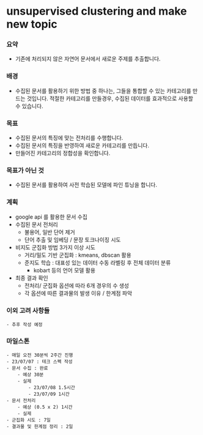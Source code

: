 # unsupervised clustering and make new topic

### 요약 
- 기존에 처리되지 않은 자연어 문서에서 새로운 주제를 추출합니다. 

### 배경 
- 수집된 문서를 활용하기 위한 방법 중 하나는, 그들을 통합할 수 있는 카테고리를 만드는 것입니다. 적절한 카테고리를 만들경우, 수집된 데이터를 효과적으로 사용할 수 있습니다. 

### 목표 
- 수집된 문서의 특징에 맞는 전처리를 수행합니다. 
- 수집된 문서의 특징을 반영하여 새로운 카테고리를 만듭니다. 
- 만들어진 카테고리의 정합성을 확인합니다.

### 목표가 아닌 것
- 수집된 문서를 활용하여 사전 학습된 모델에 파인 튜닝을 합니다. 

### 계획
- google api 를 활용한 문서 수집
- 수집된 문서 전처리
    - 불용어, 일반 단어 제거
    - 단어 추출 및 임베딩 / 문장 토크나이징 시도  
- 비지도 군집화 방법 3가지 이상 시도
    - 거리/밀도 기반 군집화 : kmeans, dbscan 활용
    - 준지도 학습 : 대표성 있는 데이터 수동 라벨링 후 전체 데이터 분류
        - kobart 등의 언어 모델 활용
- 최종 결과 확인
    - 전처리/ 군집화 옵션에 따라 6개 경우의 수 생성
    - 각 옵션에 따른 결과물의 발생 이유 / 한계점 파악
    
### 이외 고려 사항들
    - 추후 작성 예정
    
### 마일스톤 
    - 매일 오전 30분씩 2주간 진행
    - 23/07/07 : 테크 스펙 작성
    - 문서 수집 : 완료
        - 예상 30분
        - 실제 
            - 23/07/08 1.5시간 
            - 23/07/09 1시간
    - 문서 전처리 
        - 예상 (0.5 x 2) 1시간
        - 실제
    - 군집화 시도 : 7일
    - 결과물 및 한계점 정리 : 2일
    
    

